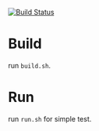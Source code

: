 
[![Build Status](https://travis-ci.com/Seachaos/docker-react-native-build.svg?branch=master)](https://travis-ci.com/Seachaos/docker-react-native-build)


# Build

run `build.sh`.

# Run

run `run.sh` for simple test.